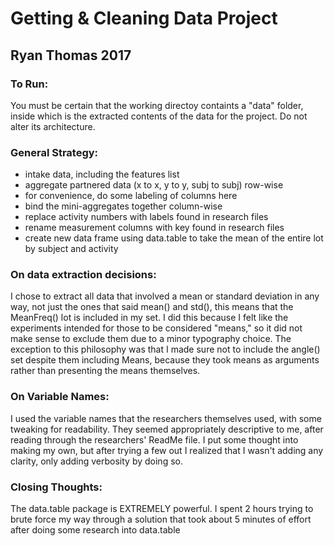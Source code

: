 # Getting & Cleaning Data Project
## Ryan Thomas 2017


### To Run:
You must be certain that the working directoy containts a "data" folder, inside which is the extracted contents of the data for the project. Do not alter its architecture.

### General Strategy:
* intake data, including the features list
* aggregate partnered data (x to x, y to y, subj to subj) row-wise
* for convenience, do some labeling of columns here
* bind the mini-aggregates together column-wise
* replace activity numbers with labels found in research files
* rename measurement columns with key found in research files
* create new data frame using data.table to take the mean of the entire lot by subject and activity

### On data extraction decisions:
I chose to extract all data that involved a mean or standard deviation in any way, not just the ones that said mean() and std(), this means that the MeanFreq() lot is included in my set. I did this because I felt like the experiments intended for those to be considered "means," so it did not make sense to exclude them due to a minor typography choice. The exception to this philosophy was that I made sure not to include the angle() set despite them including Means, because they took means as arguments rather than presenting the means themselves.

### On Variable Names:
I used the variable names that the researchers themselves used, with some tweaking for readability. They seemed appropriately descriptive to me, after reading through the researchers' ReadMe file. I put some thought into making my own, but after trying a few out I realized that I wasn't adding any clarity, only adding verbosity by doing so.

### Closing Thoughts:
The data.table package is EXTREMELY powerful. I spent 2 hours trying to brute force my way through a solution that took about 5 minutes of effort after doing some research into data.table

